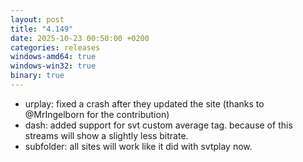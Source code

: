 ```yaml
---
layout: post
title: "4.149"
date: 2025-10-23 00:50:00 +0200
categories: releases
windows-amd64: true
windows-win32: true
binary: true
---
```


* urplay: fixed a crash after they updated the site (thanks to @MrIngelborn for the contribution)
* dash: added support for svt custom average tag. because of this streams will show a slightly less bitrate.
* subfolder: all sites will work like it did with svtplay now.
